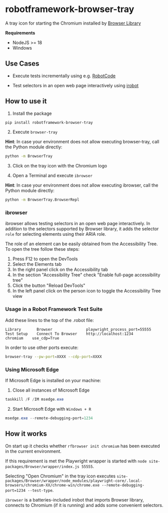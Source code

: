 # robotframework-browser-tray

A tray icon for starting the Chromium installed by [Browser Library](https://robotframework-browser.org/)

**Requirements**

- NodeJS >= 18
- Windows


## Use Cases

- Execute tests incrementally using e.g. [RobotCode](https://github.com/d-biehl/robotcode)

- Test selectors in an open web page interactively using [irobot](https://pypi.org/project/robotframework-debug/)


## How to use it

1. Install the package

```bash
pip install robotframework-browser-tray
```

2. Execute `browser-tray`

**Hint**: In case your environment does not allow executing browser-tray, call the Python module directly:

```bash
python -m BrowserTray
```

3. Click on the tray icon with the Chromium logo

4. Open a Terminal and execute `ibrowser`

**Hint**: In case your environment does not allow executing ibrowser, call the Python module directly:

```bash
python -m BrowserTray.BrowserRepl
```

### ibrowser

ibrowser allows testing selectors in an open web page interactively. In addition to the selectors supported by Browser library,
it adds the selector `role` for selecting elements using their ARIA role.

The role of an element can be easily obtained from the Accessibility Tree. To open the tree follow these steps:

1. Press F12 to open the DevTools
2. Select the Elements tab
3. In the right panel click on the Accessibility tab
4. In the section "Accessibility Tree" check "Enable full-page accessibility tree"
5. Click the button "Reload DevTools"
6. In the left panel click on the person icon to toggle the Accessibility Tree view


### Usage in a Robot Framework Test Suite

Add these lines to the top of the .robot file:

```robotframework
Library       Browser               playwright_process_port=55555
Test Setup    Connect To Browser    http://localhost:1234            chromium    use_cdp=True
```

In order to use other ports execute:

```bash
browser-tray --pw-port=XXXX --cdp-port=XXXX
``` 


### Using Microsoft Edge

If Microsoft Edge is installed on your machine:

1. Close all instances of Microsoft Edge

```powershell
taskkill /F /IM msedge.exe
```

2. Start Microsoft Edge with `Windows + R`

```powershell
msedge.exe --remote-debugging-port=1234
```


## How it works

On start up it checks whether `rfbrowser init chromium` has been executed in the current environment.

If this requirement is met the Playwright wrapper is started with `node site-packages/Browser/wrapper/index.js 55555`.

Selecting "Open Chromium" in the tray icon executes `site-packages/Browser/wrapper/node_modules/playwright-core/.local-browsers/chromium-XX/chrome-win/chrome.exe --remote-debugging-port=1234 --test-type`.

`ibrowser` is a batteries-included irobot that imports Browser library, connects to Chromium (if it is running) and adds some convenient selectors.
